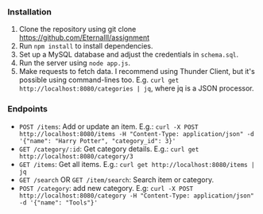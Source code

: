 ### Installation
1. Clone the repository using git clone https://github.com/EternalII/assignment
2. Run `npm install` to install dependencies.
3. Set up a MySQL database and adjust the credentials in `schema.sql`.
4. Run the server using `node app.js`.
5. Make requests to fetch data. I recommend using Thunder Client, but it's possible using command-lines too. E.g. `curl get http://localhost:8080/categories | jq`, where jq is a JSON processor.

### Endpoints
- `POST /items`: Add or update an item. E.g.: `curl -X POST http://localhost:8080/items -H "Content-Type: application/json" -d '{"name": "Harry Potter", "category_id": 3}'`
- `GET /category/:id`: Get category details. E.g.: `curl get http://localhost:8080/category/3`
- `GET /items`: Get all items. E.g.: `curl get http://localhost:8080/items | jq`
- `GET /search` OR `GET /item/search`: Search item or category.
- `POST /category`: add new category. E.g: `curl -X POST http://localhost:8080/category -H "Content-Type: application/json" -d '{"name": "Tools"}'`
